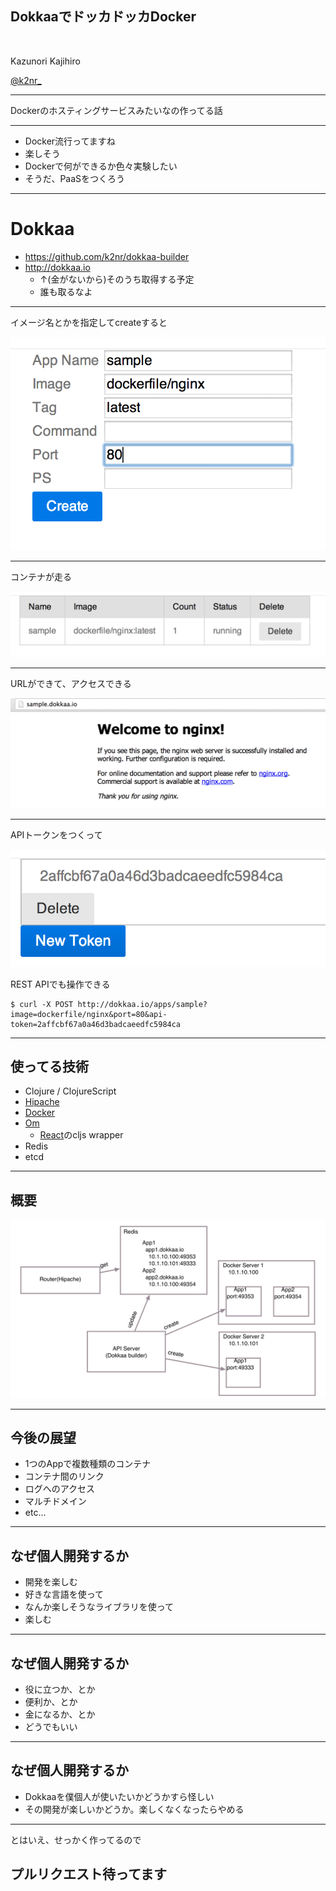 ## DokkaaでドッカドッカDocker

<br />

Kazunori Kajihiro

[@k2nr_](https://twitter.com/k2nr_)

---

Dockerのホスティングサービスみたいなの作ってる話

---

* Docker流行ってますね
* 楽しそう
* Dockerで何ができるか色々実験したい
* そうだ、PaaSをつくろう

---

# Dokkaa

* https://github.com/k2nr/dokkaa-builder
* http://dokkaa.io
  * ↑(金がないから)そのうち取得する予定
  * 誰も取るなよ

---

イメージ名とかを指定してcreateすると

![](images/screenshot1.png)

---

コンテナが走る

![](images/screenshot2.png)

---

URLができて、アクセスできる

![](images/screenshot3.png)

---

APIトークンをつくって

![](images/screenshot4.png)

REST APIでも操作できる

```
$ curl -X POST http://dokkaa.io/apps/sample?image=dockerfile/nginx&port=80&api-token=2affcbf67a0a46d3badcaeedfc5984ca
```

---

## 使ってる技術

* Clojure / ClojureScript
* [Hipache](https://github.com/dotcloud/hipache)
* [Docker](http://www.docker.com/)
* [Om](https://github.com/swannodette/om)
  * [React](http://facebook.github.io/react/)のcljs wrapper
* Redis
* etcd

---

## 概要

![](images/components.png)

---

## 今後の展望

* 1つのAppで複数種類のコンテナ
* コンテナ間のリンク
* ログへのアクセス
* マルチドメイン
* etc...

---

## なぜ個人開発するか

* 開発を楽しむ
* 好きな言語を使って
* なんか楽しそうなライブラリを使って
* 楽しむ

---

## なぜ個人開発するか

* 役に立つか、とか
* 便利か、とか
* 金になるか、とか
* どうでもいい

---

## なぜ個人開発するか

* Dokkaaを僕個人が使いたいかどうかすら怪しい
* その開発が楽しいかどうか。楽しくなくなったらやめる

---

とはいえ、せっかく作ってるので

## プルリクエスト待ってます
